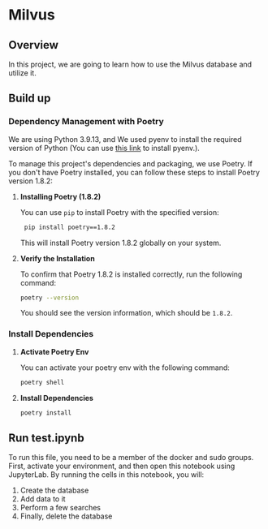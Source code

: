 # Milvus
## Overview
In this project, we are going to learn how to use the Milvus database and utilize it.

## Build up

### Dependency Management with Poetry
We are using Python 3.9.13, and We used pyenv to install the required version of Python (You can use [this link](https://github.com/pyenv/pyenv) to install pyenv.).

To manage this project's dependencies and packaging, we use Poetry.
If you don't have Poetry installed, you can follow these steps to install Poetry version 1.8.2:
1. **Installing Poetry (1.8.2)**

   You can use `pip` to install Poetry with the specified version:
   
   ```bash
    pip install poetry==1.8.2
   ```

   This will install Poetry version 1.8.2 globally on your system.

2. **Verify the Installation**

   To confirm that Poetry 1.8.2 is installed correctly, run the following command:

   ```bash
   poetry --version
   ```

   You should see the version information, which should be `1.8.2`.

### Install Dependencies
1. **Activate Poetry Env**
    
    You can activate your poetry env with the following command:
    ```bash
    poetry shell
   ```
2. **Install Dependencies**

    ```bash
    poetry install
   ```

## Run test.ipynb
To run this file, you need to be a member of the docker and sudo groups. 
First, activate your environment, and then open this notebook using JupyterLab. 
By running the cells in this notebook, you will:
1. Create the database
2. Add data to it
3. Perform a few searches
4. Finally, delete the database
